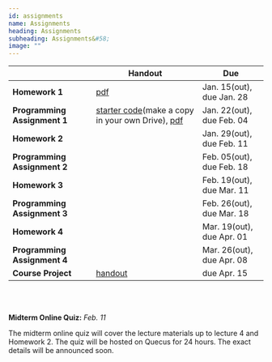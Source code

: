 ```yaml
---
id: assignments
name: Assignments
heading: Assignments
subheading: Assignments&#58;
image: ""
---
```


|           | Handout                | Due
|-----------|------------------------|---------
| **Homework 1**   |  [pdf](assets/assignments/HW01.pdf)        | Jan. 15(out), due Jan. 28 
| **Programming Assignment 1**   | [starter code](https://colab.research.google.com/github/uoft-csc413/2022/blob/master/assets/assignments/a1-code.ipynb)(make a copy in your own Drive), [pdf](assets/assignments/PA01.pdf)  | Jan. 22(out), due Feb. 04 
| **Homework 2**   |          | Jan. 29(out), due Feb. 11
| **Programming Assignment 2**   |          | Feb. 05(out), due Feb. 18 
| **Homework 3**   |         | Feb. 19(out), due Mar. 11 
| **Programming Assignment 3**   |       | Feb. 26(out), due Mar. 18
| **Homework 4**  |    | Mar. 19(out), due Apr. 01
| **Programming Assignment 4**   |     | Mar. 26(out), due Apr. 08
| **Course Project**   | [handout](assets/misc/project_handout.pdf)      | due Apr. 15

<br/> 

<br/> 

**Midterm Online Quiz:**  *Feb. 11* 

The midterm online quiz will cover the lecture materials up to lecture 4 and Homework 2. The quiz will be hosted on Quecus for 24 hours. The exact details will be announced soon.
